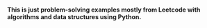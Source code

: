 ####  This is just problem-solving examples mostly from Leetcode with algorithms and data structures using Python.
